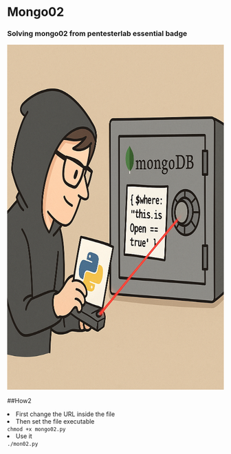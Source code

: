 # Mongo02

<h3>Solving mongo02 from pentesterlab essential badge</h3>

<img src="https://github.com/tximista64/mongo02/blob/main/Mongo.png" style="height: 800px; width: auto;" />

##How2

<li>First change the URL inside the file</li>
<li>Then set the file executable</li>
<code>chmod +x mongo02.py</code>
<li>Use it</li>
<code>./mon02.py</code>
